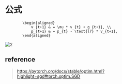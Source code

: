 
# 公式
            \begin{aligned}
                v_{t+1} & = \mu * v_{t} + g_{t+1}, \\
                p_{t+1} & = p_{t} - \text{lr} * v_{t+1},
            \end{aligned}

![2](http://latex.codecogs.com/svg.latex?\begin{cases}a_1=a_{2}\\\\b_{1}=b_{2}\\\\\end{cases})
## reference
> https://pytorch.org/docs/stable/optim.html?highlight=sgd#torch.optim.SGD

